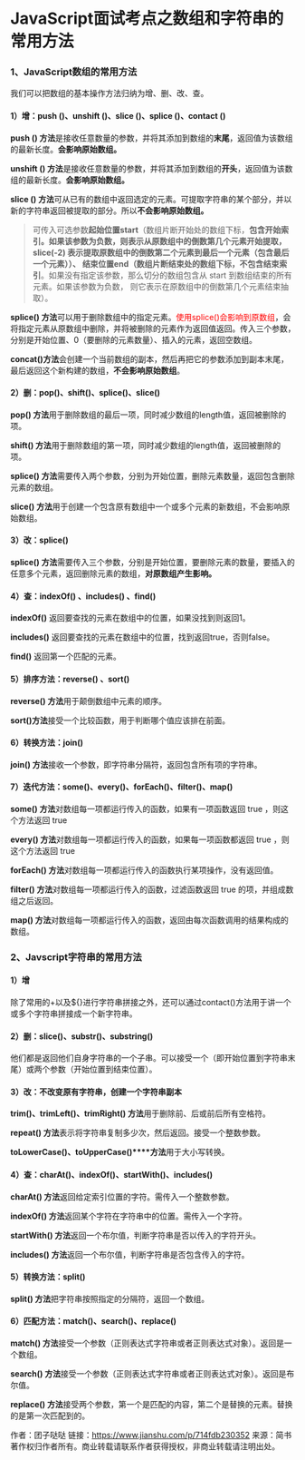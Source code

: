 # JavaScript面试考点之数组和字符串的常用方法

### 1、JavaScript数组的常用方法

我们可以把数组的基本操作方法归纳为增、删、改、查。

#### **1）增：push ()、unshift ()、slice ()、splice ()、contact ()**

**push () 方法**是接收任意数量的参数，并将其添加到数组的**末尾**，返回值为该数组的最新长度。**会影响原始数组。**

**unshift () 方法**是接收任意数量的参数，并将其添加到数组的**开头**，返回值为该数组的最新长度。**会影响原始数组。**

**slice () 方法**可从已有的数组中返回选定的元素。可提取字符串的某个部分，并以新的字符串返回被提取的部分。所以**不会影响原始数组。**

>  可传入可选参数**起始位置start**（数组片断开始处的数组下标，**包含开始索引。**如果该参数为负数，则表示从原数组中的倒数第几个元素开始提取，slice(-2) 表示提取原数组中的倒数第二个元素到最后一个元素（包含最后一个元素））、
> **结束位置end**（数组片断结束处的数组下标**，不包含结束索引**。如果没有指定该参数，那么切分的数组包含从 start 到数组结束的所有元素。如果该参数为负数， 则它表示在原数组中的倒数第几个元素结束抽取）。

**splice() 方法**可以用于删除数组中的指定元素。<font color=red>使用splice()会影响到原数组</font>，会将指定元素从原数组中删除，并将被删除的元素作为返回值返回。传入三个参数，分别是开始位置、0（要删除的元素数量）、插入的元素，返回空数组。

**concat()方法**会创建一个当前数组的副本，然后再把它的参数添加到副本末尾，最后返回这个新构建的数组，**不会影响原始数组**。

#### **2）删：pop()、shift()、splice()、slice()**

**pop() 方法**用于删除数组的最后一项，同时减少数组的length值，返回被删除的项。

**shift() 方法**用于删除数组的第一项，同时减少数组的length值，返回被删除的项。

**splice() 方法**需要传入两个参数，分别为开始位置，删除元素数量，返回包含删除元素的数组。

**slice() 方法**用于创建一个包含原有数组中一个或多个元素的新数组，不会影响原始数组。

#### **3）改：splice()**

**splice() 方法**需要传入三个参数，分别是开始位置，要删除元素的数量，要插入的任意多个元素，返回删除元素的数组，**对原数组产生影响。**

#### **4）查：indexOf() 、includes() 、find()**

**indexOf()** 返回要查找的元素在数组中的位置，如果没找到则返回1。

**includes()** 返回要查找的元素在数组中的位置，找到返回true，否则false。

**find()** 返回第一个匹配的元素。

#### **5）排序方法：reverse() 、sort()**

**reverse() 方法**用于颠倒数组中元素的顺序。

**sort()方法**接受一个比较函数，用于判断哪个值应该排在前面。

#### **6）转换方法：join()**

**join() 方法**接收一个参数，即字符串分隔符，返回包含所有项的字符串。

#### **7）迭代方法：some()、every()、forEach()、filter()、map()**

**some() 方法**对数组每一项都运行传入的函数，如果有一项函数返回 true ，则这个方法返回 true

**every() 方法**对数组每一项都运行传入的函数，如果每一项函数都返回 true ，则这个方法返回 true

**forEach() 方法**对数组每一项都运行传入的函数执行某项操作，没有返回值。

**filter() 方法**对数组每一项都运行传入的函数，过滤函数返回 true 的项，并组成数组之后返回。

**map() 方法**对数组每一项都运行传入的函数，返回由每次函数调用的结果构成的数组。

### 2、Javscript字符串的常用方法

#### **1）增**

除了常用的+以及${}进行字符串拼接之外，还可以通过contact()方法用于讲一个或多个字符串拼接成一个新字符串。

#### **2）删：slice()、substr()、substring()**

他们都是返回他们自身字符串的一个子串。可以接受一个（即开始位置到字符串末尾）或两个参数（开始位置到结束位置）。

#### **3）改：不改变原有字符串，创建一个字符串副本**

**trim()、trimLeft()、trimRight() 方法**用于删除前、后或前后所有空格符。

**repeat() 方法**表示将字符串复制多少次，然后返回。接受一个整数参数。

**toLowerCase()、toUpperCase()****方法**用于大小写转换。

#### **4）查：charAt()、indexOf()、startWith()、includes()**

**charAt() 方法**返回给定索引位置的字符。需传入一个整数参数。

**indexOf() 方法**返回某个字符在字符串中的位置。需传入一个字符。

**startWith() 方法**返回一个布尔值，判断字符串是否以传入的字符开头。

**includes() 方法**返回一个布尔值，判断字符串是否包含传入的字符。

#### **5）转换方法：split()**

**split() 方法**把字符串按照指定的分隔符，返回一个数组。

#### **6）匹配方法：match()、search()、replace()**

**match() 方法**接受一个参数（正则表达式字符串或者正则表达式对象）。返回是一个数组。

**search() 方法**接受一个参数（正则表达式字符串或者正则表达式对象）。返回是布尔值。

**replace() 方法**接受两个参数，第一个是匹配的内容，第二个是替换的元素。替换的是第一次匹配到的。



作者：团子哒哒
链接：https://www.jianshu.com/p/714fdb230352
来源：简书
著作权归作者所有。商业转载请联系作者获得授权，非商业转载请注明出处。